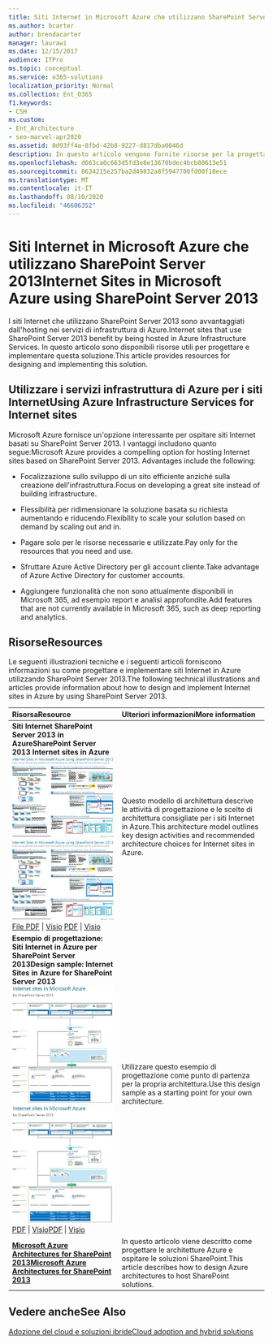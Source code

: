 ```yaml
---
title: Siti Internet in Microsoft Azure che utilizzano SharePoint Server 2013
ms.author: bcarter
author: brendacarter
manager: laurawi
ms.date: 12/15/2017
audience: ITPro
ms.topic: conceptual
ms.service: o365-solutions
localization_priority: Normal
ms.collection: Ent_O365
f1.keywords:
- CSH
ms.custom:
- Ent_Architecture
- seo-marvel-apr2020
ms.assetid: 0d93ff4a-8fbd-42b8-9227-d817dba0046d
description: In questo articolo vengono fornite risorse per la progettazione e l'implementazione di siti Internet di SharePoint Server 2013 ospitati nei servizi infrastruttura di Azure.
ms.openlocfilehash: d663ca0c663d5fd3e8e13670bdec4bcb80613e51
ms.sourcegitcommit: 8634215e257ba2d49832a8f5947700fd00f18ece
ms.translationtype: MT
ms.contentlocale: it-IT
ms.lasthandoff: 08/10/2020
ms.locfileid: "46606352"
---
```

# <a name="internet-sites-in-microsoft-azure-using-sharepoint-server-2013"></a><span data-ttu-id="048b2-103">Siti Internet in Microsoft Azure che utilizzano SharePoint Server 2013</span><span class="sxs-lookup"><span data-stu-id="048b2-103">Internet Sites in Microsoft Azure using SharePoint Server 2013</span></span>

 <span data-ttu-id="048b2-104">I siti Internet che utilizzano SharePoint Server 2013 sono avvantaggiati dall'hosting nei servizi di infrastruttura di Azure.</span><span class="sxs-lookup"><span data-stu-id="048b2-104">Internet sites that use SharePoint Server 2013 benefit by being hosted in Azure Infrastructure Services.</span></span> <span data-ttu-id="048b2-105">In questo articolo sono disponibili risorse utili per progettare e implementare questa soluzione.</span><span class="sxs-lookup"><span data-stu-id="048b2-105">This article provides resources for designing and implementing this solution.</span></span>
  
## <a name="using-azure-infrastructure-services-for-internet-sites"></a><span data-ttu-id="048b2-106">Utilizzare i servizi infrastruttura di Azure per i siti Internet</span><span class="sxs-lookup"><span data-stu-id="048b2-106">Using Azure Infrastructure Services for Internet sites</span></span>

<span data-ttu-id="048b2-p102">Microsoft Azure fornisce un'opzione interessante per ospitare siti Internet basati su SharePoint Server 2013. I vantaggi includono quanto segue:</span><span class="sxs-lookup"><span data-stu-id="048b2-p102">Microsoft Azure provides a compelling option for hosting Internet sites based on SharePoint Server 2013. Advantages include the following:</span></span>
  
- <span data-ttu-id="048b2-109">Focalizzazione sullo sviluppo di un sito efficiente anziché sulla creazione dell'infrastruttura.</span><span class="sxs-lookup"><span data-stu-id="048b2-109">Focus on developing a great site instead of building infrastructure.</span></span>
    
- <span data-ttu-id="048b2-110">Flessibilità per ridimensionare la soluzione basata su richiesta aumentando e riducendo.</span><span class="sxs-lookup"><span data-stu-id="048b2-110">Flexibility to scale your solution based on demand by scaling out and in.</span></span>
    
- <span data-ttu-id="048b2-111">Pagare solo per le risorse necessarie e utilizzate.</span><span class="sxs-lookup"><span data-stu-id="048b2-111">Pay only for the resources that you need and use.</span></span>
    
- <span data-ttu-id="048b2-112">Sfruttare Azure Active Directory per gli account cliente.</span><span class="sxs-lookup"><span data-stu-id="048b2-112">Take advantage of Azure Active Directory for customer accounts.</span></span>
    
- <span data-ttu-id="048b2-113">Aggiungere funzionalità che non sono attualmente disponibili in Microsoft 365, ad esempio report e analisi approfondite.</span><span class="sxs-lookup"><span data-stu-id="048b2-113">Add features that are not currently available in Microsoft 365, such as deep reporting and analytics.</span></span>
    
## <a name="resources"></a><span data-ttu-id="048b2-114">Risorse</span><span class="sxs-lookup"><span data-stu-id="048b2-114">Resources</span></span>

<span data-ttu-id="048b2-115">Le seguenti illustrazioni tecniche e i seguenti articoli forniscono informazioni su come progettare e implementare siti Internet in Azure utilizzando SharePoint Server 2013.</span><span class="sxs-lookup"><span data-stu-id="048b2-115">The following technical illustrations and articles provide information about how to design and implement Internet sites in Azure by using SharePoint Server 2013.</span></span>
  
|<span data-ttu-id="048b2-116">**Risorsa**</span><span class="sxs-lookup"><span data-stu-id="048b2-116">**Resource**</span></span>|<span data-ttu-id="048b2-117">**Ulteriori informazioni**</span><span class="sxs-lookup"><span data-stu-id="048b2-117">**More information**</span></span>|
|:-----|:-----|
|<span data-ttu-id="048b2-118">**Siti Internet SharePoint Server 2013 in Azure**</span><span class="sxs-lookup"><span data-stu-id="048b2-118">**SharePoint Server 2013 Internet sites in Azure**</span></span> <br/> <span data-ttu-id="048b2-119">[![Immagine di siti Internet in Azure con SharePoint](media/MS-AZ-SPInternetSites.jpg)          ](https://go.microsoft.com/fwlink/p/?LinkId=392552)</span><span class="sxs-lookup"><span data-stu-id="048b2-119">[![Image of Internet sites in Azure using SharePoint](media/MS-AZ-SPInternetSites.jpg)          ](https://go.microsoft.com/fwlink/p/?LinkId=392552)</span></span> <br/> <span data-ttu-id="048b2-120">[File PDF](https://go.microsoft.com/fwlink/p/?LinkId=392552) \| [          ](https://go.microsoft.com/fwlink/p/?LinkId=392551) [Visio](https://go.microsoft.com/fwlink/p/?LinkId=392551)  </span><span class="sxs-lookup"><span data-stu-id="048b2-120">[PDF](https://go.microsoft.com/fwlink/p/?LinkId=392552)  \| [          ](https://go.microsoft.com/fwlink/p/?LinkId=392551)[Visio](https://go.microsoft.com/fwlink/p/?LinkId=392551)</span></span> <br/> |<span data-ttu-id="048b2-121">Questo modello di architettura descrive le attività di progettazione e le scelte di architettura consigliate per i siti Internet in Azure.</span><span class="sxs-lookup"><span data-stu-id="048b2-121">This architecture model outlines key design activities and recommended architecture choices for Internet sites in Azure.</span></span>  <br/> |
|<span data-ttu-id="048b2-122">**Esempio di progettazione: Siti Internet in Azure per SharePoint Server 2013**</span><span class="sxs-lookup"><span data-stu-id="048b2-122">**Design sample: Internet Sites in Azure for SharePoint Server 2013**</span></span> <br/> <span data-ttu-id="048b2-123">[![Anteprima della struttura di esempio: siti Internet in Microsoft Azure per SharePoint 2013](media/MS-AZ-InternetSitesDesignSample.jpg)          ](https://go.microsoft.com/fwlink/p/?LinkId=392549)</span><span class="sxs-lookup"><span data-stu-id="048b2-123">[![Image of the Design sample: Internet sites in Microsoft Azure for SharePoint 2013](media/MS-AZ-InternetSitesDesignSample.jpg)          ](https://go.microsoft.com/fwlink/p/?LinkId=392549)</span></span> <br/> <span data-ttu-id="048b2-124">[PDF](https://go.microsoft.com/fwlink/p/?LinkId=392549) \| [Visio](https://go.microsoft.com/fwlink/p/?LinkId=392548)</span><span class="sxs-lookup"><span data-stu-id="048b2-124">[PDF](https://go.microsoft.com/fwlink/p/?LinkId=392549)  \| [Visio](https://go.microsoft.com/fwlink/p/?LinkId=392548)</span></span> <br/> |<span data-ttu-id="048b2-125">Utilizzare questo esempio di progettazione come punto di partenza per la propria architettura.</span><span class="sxs-lookup"><span data-stu-id="048b2-125">Use this design sample as a starting point for your own architecture.</span></span>  <br/> |
|<span data-ttu-id="048b2-126">**[Microsoft Azure Architectures for SharePoint 2013](microsoft-azure-architectures-for-sharepoint-2013.md)**</span><span class="sxs-lookup"><span data-stu-id="048b2-126">**[Microsoft Azure Architectures for SharePoint 2013](microsoft-azure-architectures-for-sharepoint-2013.md)**</span></span> <br/> |<span data-ttu-id="048b2-127">In questo articolo viene descritto come progettare le architetture Azure e ospitare le soluzioni SharePoint.</span><span class="sxs-lookup"><span data-stu-id="048b2-127">This article describes how to design Azure architectures to host SharePoint solutions.</span></span>  <br/> |

## <a name="see-also"></a><span data-ttu-id="048b2-128">Vedere anche</span><span class="sxs-lookup"><span data-stu-id="048b2-128">See Also</span></span>

[<span data-ttu-id="048b2-129">Adozione del cloud e soluzioni ibride</span><span class="sxs-lookup"><span data-stu-id="048b2-129">Cloud adoption and hybrid solutions</span></span>](cloud-adoption-and-hybrid-solutions.yml)



